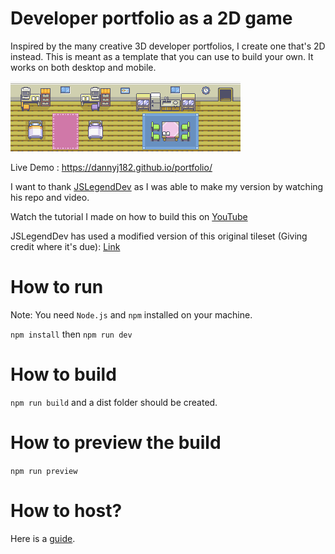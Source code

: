 # Developer portfolio as a 2D game

Inspired by the many creative 3D developer portfolios, I create one that's 2D instead.
This is meant as a template that you can use to build your own. It works on both desktop
and mobile.

![A screenshot of the project](./developerportfoliothumbnail.png)

Live Demo : https://dannyj182.github.io/portfolio/

I want to thank [JSLegendDev](https://github.com/JSLegendDev) as I was able to make my version by watching his repo and video.

Watch the tutorial I made on how to build this on [YouTube](https://www.youtube.com/watch?v=gwtfWORCN0U)

JSLegendDev has used a modified version of this original tileset (Giving credit where it's due): [Link](https://momen-games.itch.io/happy-la-v2-ts)

# How to run

Note: You need `Node.js` and `npm` installed on your machine.

`npm install` then `npm run dev`

# How to build

`npm run build` and a dist folder should be created.

# How to preview the build

`npm run preview`

# How to host?

Here is a [guide](HOW_TO_DEPLOY.MD).

